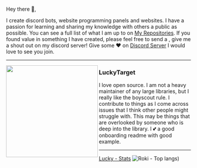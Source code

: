 Hey there 👋,

I create discord bots, website programming panels and websites.  I have a passion for learning and sharing my knowledge with others a public as possible.  You can see a full list of what I am up to on [My Repositories](https://github.com/LuckyTarget?tab=repositories).  If you found value in something I have created, please feel free to send a , give me a shout out on my discord server! Give some ♥ on [Discord Server](https://discord.gg/sQQFSnQhdt) I would love to see you join.


 ---
 
 <p>
  <img width="250" align='left' src="https://imgur.com/y73DUze.png?raw=false">
</p>
 
### LuckyTarget

I love open source.  I am not a heavy maintainer of any large libraries, but I really like the boyscout rule.  I contribute to things as I come across issues that I think other people might struggle with.  This may be things that are overlooked by someone who is deep into the library.  I 💕 a good onboarding readme with good example.

 ---

[Lucky - Stats](https://github-readme-stats.vercel.app/api?username=Roki100&theme=highcontrast&show_icons=true&count_private=true&text_color=00ff00&hide_border=true&custom_title=Roki%27s%20Current%20GitHub%20stats%3A) <!-- ![Bass project](https://cdn.discordapp.com/avatars/590948209925423123/254bb38dd757bf143f5f43c94ab63768.png?size=128) --> ![Roki - Top langs](https://github-readme-stats.vercel.app/api/top-langs/?username=Roki100&langs_count=10&layout=compact&theme=highcontrast&show_icons=true&count_private=true&text_color=00ff00&hide_border=true&custom_title=Roki%27s%20Most%20Used%20Languages%3A))
